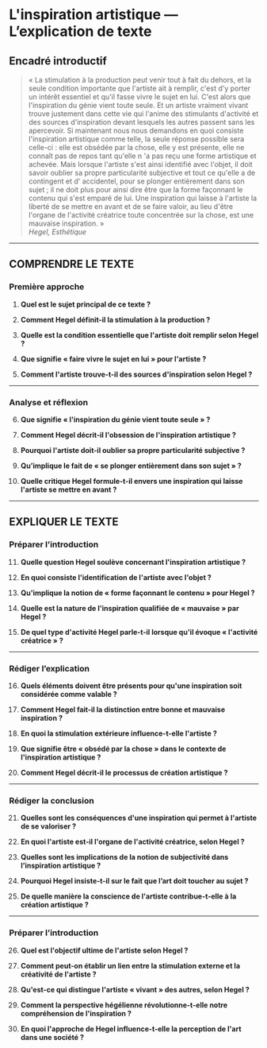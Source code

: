 # L'inspiration artistique — L’explication de texte

## Encadré introductif
> « La stimulation à la production peut venir tout à fait du dehors, et la seule condition importante que l'artiste ait à remplir, c'est d'y porter un intérêt essentiel et qu'il fasse vivre le sujet en lui. C'est alors que l'inspiration du génie vient toute seule. Et un artiste vraiment vivant trouve justement dans cette vie qui l'anime des stimulants d'activité et des sources d'inspiration devant lesquels les autres passent sans les apercevoir. Si maintenant nous nous demandons en quoi consiste l'inspiration artistique comme telle, la seule réponse possible sera celle-ci : elle est obsédée par la chose, elle y est présente, elle ne connaît pas de repos tant qu'elle n 'a pas reçu une forme artistique et achevée. Mais lorsque l'artiste s'est ainsi identifié avec l'objet, il doit savoir oublier sa propre particularité subjective et tout ce qu'elle a de contingent et d' accidentel, pour se plonger entièrement dans son sujet ; il ne doit plus pour ainsi dire être que la forme façonnant le contenu qui s'est emparé de lui. Une inspiration qui laisse à l'artiste la liberté de se mettre en avant et de se faire valoir, au lieu d'être l'organe de l'activité créatrice toute concentrée sur la chose, est une mauvaise inspiration. »  
> *Hegel, Esthétique*

---

## COMPRENDRE LE TEXTE

### Première approche

1. **Quel est le sujet principal de ce texte ?**

2. **Comment Hegel définit-il la stimulation à la production ?**

3. **Quelle est la condition essentielle que l'artiste doit remplir selon Hegel ?**

4. **Que signifie « faire vivre le sujet en lui » pour l'artiste ?**

5. **Comment l'artiste trouve-t-il des sources d'inspiration selon Hegel ?**

---

### Analyse et réflexion

6. **Que signifie « l'inspiration du génie vient toute seule » ?**

7. **Comment Hegel décrit-il l'obsession de l'inspiration artistique ?**

8. **Pourquoi l'artiste doit-il oublier sa propre particularité subjective ?**

9. **Qu’implique le fait de « se plonger entièrement dans son sujet » ?**

10. **Quelle critique Hegel formule-t-il envers une inspiration qui laisse l'artiste se mettre en avant ?**

---

## EXPLIQUER LE TEXTE

### Préparer l’introduction

11. **Quelle question Hegel soulève concernant l'inspiration artistique ?**

12. **En quoi consiste l'identification de l'artiste avec l'objet ?**

13. **Qu'implique la notion de « forme façonnant le contenu » pour Hegel ?**

14. **Quelle est la nature de l'inspiration qualifiée de « mauvaise » par Hegel ?**

15. **De quel type d'activité Hegel parle-t-il lorsque qu'il évoque « l'activité créatrice » ?**

---

### Rédiger l’explication

16. **Quels éléments doivent être présents pour qu'une inspiration soit considérée comme valable ?**

17. **Comment Hegel fait-il la distinction entre bonne et mauvaise inspiration ?**

18. **En quoi la stimulation extérieure influence-t-elle l'artiste ?**

19. **Que signifie être « obsédé par la chose » dans le contexte de l'inspiration artistique ?**

20. **Comment Hegel décrit-il le processus de création artistique ?**

---

### Rédiger la conclusion

21. **Quelles sont les conséquences d'une inspiration qui permet à l'artiste de se valoriser ?**

22. **En quoi l'artiste est-il l'organe de l'activité créatrice, selon Hegel ?**

23. **Quelles sont les implications de la notion de subjectivité dans l’inspiration artistique ?**

24. **Pourquoi Hegel insiste-t-il sur le fait que l’art doit toucher au sujet ?**

25. **De quelle manière la conscience de l'artiste contribue-t-elle à la création artistique ?**

---

### Préparer l’introduction

26. **Quel est l'objectif ultime de l'artiste selon Hegel ?**

27. **Comment peut-on établir un lien entre la stimulation externe et la créativité de l'artiste ?**

28. **Qu'est-ce qui distingue l'artiste « vivant » des autres, selon Hegel ?**

29. **Comment la perspective hégélienne révolutionne-t-elle notre compréhension de l'inspiration ?**

30. **En quoi l'approche de Hegel influence-t-elle la perception de l'art dans une société ?**